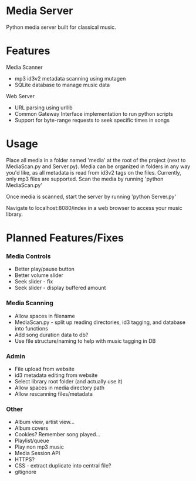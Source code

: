 # Media Server

Python media server built for classical music.

# Features

Media Scanner
- mp3 id3v2 metadata scanning using mutagen
- SQLite database to manage music data

Web Server
- URL parsing using urllib
- Common Gateway Interface implementation to run python scripts
- Support for byte-range requests to seek specific times in songs


# Usage

Place all media in a folder named 'media' at the root of the project (next to MediaScan.py and Server.py). Media can be organized in folders in any way you'd like, as all metadata is read from id3v2 tags on the files. Currently, only mp3 files are supported. Scan the media by running 'python MediaScan.py'<br>

Once media is scanned, start the server by running 'python Server.py'<br>

Navigate to localhost:8080/index in a web browser to access your music library.

# Planned Features/Fixes

### Media Controls
- Better play/pause button
- Better volume slider
- Seek slider - fix
- Seek slider - display buffered amount

### Media Scanning
- Allow spaces in filename
- MediaScan.py - split up reading directories, id3 tagging, and database into functions
- Add song duration data to db?
- Use file structure/naming to help with music tagging in DB

### Admin
- File upload from website
- id3 metadata editing from website
- Select library root folder (and actually use it)
- Allow spaces in media directory path
- Allow rescanning files/metadata

### Other
- Album view, artist view...
- Album covers
- Cookies? Remember song played...
- Playlist/queue
- Play non mp3 music
- Media Session API
- HTTPS?
- CSS - extract duplicate into central file?
- gitignore
